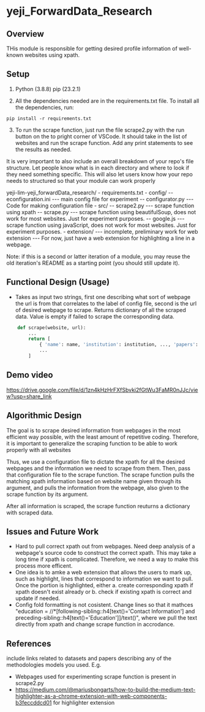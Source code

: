 # yeji_ForwardData_Research

## Overview

THis module is responsible for getting desired profile information of well-known websites using xpath.

## Setup

1. Python (3.8.8) pip (23.2.1)

2. All the dependencies needed are in the requirements.txt file. To install all the dependencies, run:

```
pip install -r requirements.txt
```

3. To run the scrape function, just run the file scrape2.py with the run button on the to pright corner of VSCode. It should take in the list of websites and run the scrape function. Add any print statements to see the results as needed.

It is very important to also include an overall breakdown of your repo's file structure. Let people know what is in each directory and where to look if they need something specific. This will also let users know how your repo needs to structured so that your module can work properly

yeji-lim-yeji_forwardData_research/ - requirements.txt - config/
-- econfiguration.ini
--- main config file for experiment
-- configurator.py
--- Code for making configuration file - src/
-- scrape2.py
--- scrape function using xpath
-- scrape.py
--- scrape function using beautifulSoup, does not work for most websites. Just for experiment purposes.
-- google.js
--- scrape function using javaScript, does not work for most websites. Just for experiment purposes. - extension/
--- incomplete, preliminary work for web extension
--- For now, just have a web extension for highlighting a line in a webpage.

Note: if this is a second or latter iteration of a module, you may reuse the old iteration's README as a starting point (you should still update it).

## Functional Design (Usage)

- Takes as input two strings, first one describing what sort of webpage the url is from that correlates to the label of config file, second is the url of desired webpage to scrape. Returns dictionary of all the scraped data. Value is empty if failed to scrape the corresponding data.

```python
    def scrape(website, url):
        ...
        return [
            { 'name': name, 'institution': institution, ..., 'papers': [papers] },
            ...
        ]
```

## Demo video

https://drive.google.com/file/d/1zn4kHzHrFXfSbvki2fGtWu3FaMR0nJJc/view?usp=share_link

## Algorithmic Design

The goal is to scrape desired information from webpages in the most efficient way possible, with the least amount of repetitive coding. Therefore, it is important to generalize the scraping function to be able to work properly with all websites

Thus, we use a configuration file to dictate the xpath for all the desired webpages and the information we need to scrape from them. Then, pass that configuration file to the scrape function. The scrape function pulls the matching xpath information based on website name given through its argument, and pulls the information from the webpage, also given to the scrape function by its argument.

After all information is scraped, the scrape function reuturns a dictionary with scraped data.

## Issues and Future Work

- Hard to pull correct xpath out from webpages. Need deep analysis of a webpage's source code to construct the correct xpath. This may take a long time if xpath is complicated. Therefore, we need a way to make this process more efficent.
- One idea is to amke a web extension that allows the users to mark up, such as highlight, lines that correspond to information we want to pull. Once the portion is highlighted, either a. create corresponding xpath if xpath doesn't exist already or b. check if existing xpath is correct and update if needed.
- Config fold formatting is not cosistent. Change lines so that it mathces "education = //\*[following-sibling::h4[text()='Contact Information'] and preceding-sibling::h4[text()='Education']]/text()", where we pull the text directly from xpath and change scrape function in accrodance.

## References

include links related to datasets and papers describing any of the methodologies models you used. E.g.

- Webpages used for experimenting scrape function is present in scrape2.py
- https://medium.com/@mariusbongarts/how-to-build-the-medium-text-highlighter-as-a-chrome-extension-with-web-components-b3feccddcd01 for highlighter extension
